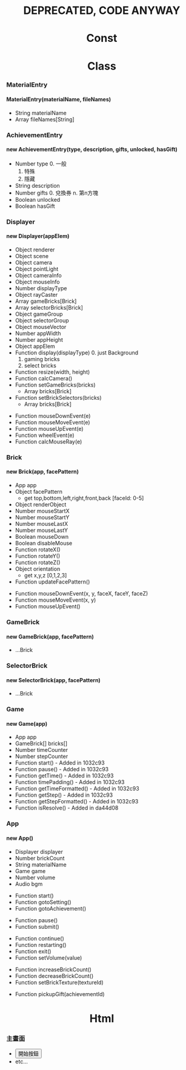 # <center> DEPRECATED, CODE ANYWAY </center>

# <center> Const </center>

# <center> Class </center>
### MaterialEntry
#### MaterialEntry(materialName, fileNames)
  + String    materialName
  + Array     fileNames[String]

### AchievementEntry
#### new AchievementEntry(type, description, gifts, unlocked, hasGift)
  + Number    type
    0. 一般
    1. 特殊
    2. 隱藏
  + String    description
  + Number    gifts
    0. 兌換券
    n. 第n方塊
  + Boolean   unlocked
  + Boolean   hasGift

### Displayer
#### new Displayer(appElem)
  + Object    renderer
  + Object    scene
  + Object    camera
  + Object    pointLight
  + Object    cameraInfo
  + Object    mouseInfo
  + Number    displayType
  + Object    rayCaster
  + Array     gameBricks[Brick]
  + Array     selectorBricks[Brick]
  + Object    gameGroup
  + Object    selectorGroup
  + Object    mouseVector
  + Number    appWidth
  + Number    appHeight
  + Object    appElem
  + Function  display(displayType)
    0. just Background
    1. gaming bricks
    2. select bricks
  + Function  resize(width, height)
  + Function  calcCamera()
  + Function  setGameBricks(bricks)
    + Array   bricks[Brick]
  + Function  setBrickSelectors(bricks)
    + Array   bricks[Brick]

  <!-- mouse events -->
  + Function  mouseDownEvent(e)
  + Function  mouseMoveEvent(e)
  + Function  mouseUpEvent(e)
  + Function  wheelEvent(e)
  + Function  calcMouseRay(e)

### Brick
#### new Brick(app, facePattern)
  + App       app
  + Object    facePattern
    + get top,bottom,left,right,front,back [faceId: 0-5]
  + Object    renderObject
  + Number    mouseStartX
  + Number    mouseStartY
  + Number    mouseLastX
  + Number    mouseLastY
  + Boolean   mouseDown
  + Boolean   disableMouse
  + Function  rotateX()
  + Function  rotateY()
  + Function  rotateZ()
  + Object    orientation
    + get x,y,z [0,1,2,3]
  + Function  updateFacePattern()

  <!-- mouse events  -->
  + Function  mouseDownEvent(x, y, faceX, faceY, faceZ)
  + Function  mouseMoveEvent(x, y)
  + Function  mouseUpEvent()

### GameBrick
#### new GameBrick(app, facePattern)
  + ...Brick

### SelectorBrick
#### new SelectorBrick(app, facePattern)
  + ...Brick

### Game
#### new Game(app)
  + App          app
  + GameBrick[]  bricks[]
  + Number       timeCounter
  + Number       stepCounter
  + Function     start() - Added in 1032c93
  + Function     pause() - Added in 1032c93
  + Function     getTime() - Added in 1032c93
  + Function     timePadding() - Added in 1032c93
  + Function     getTimeFormatted() - Added in 1032c93
  + Function     getStep() - Added in 1032c93
  + Function     getStepFormatted() - Added in 1032c93
  + Function     isResolve() - Added in da44d08

### App
#### new App()
  + Displayer displayer
  + Number    brickCount
  + String    materialName
  + Game      game
  + Number    volume
  + Audio     bgm

  <!-- 主頁 -->
  + Function  start()
  + Function  gotoSetting()
  + Function  gotoAchievement()

  <!-- 遊戲畫面 -->
  + Function  pause()
  + Function  submit()

  <!-- 遊戲畫面_暫停中 -->
  + Function  continue()
  + Function  restarting()
  + Function  exit()
  + Function  setVolume(value)

  <!-- setting page -->
  + Function  increaseBrickCount()
  + Function  decreaseBrickCount()
  + Function  setBrickTexture(textureId)

  <!-- achievement page -->
  + Function  pickupGift(achievementId)

# <center> Html </center>
### 主畫面
  + <button onclick="app.start()">開始按鈕</button>
  + etc...
